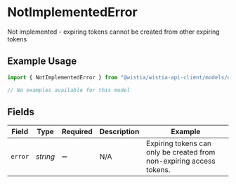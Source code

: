 # NotImplementedError

Not implemented - expiring tokens cannot be created from other expiring tokens

## Example Usage

```typescript
import { NotImplementedError } from "@wistia/wistia-api-client/models/errors";

// No examples available for this model
```

## Fields

| Field                                                                | Type                                                                 | Required                                                             | Description                                                          | Example                                                              |
| -------------------------------------------------------------------- | -------------------------------------------------------------------- | -------------------------------------------------------------------- | -------------------------------------------------------------------- | -------------------------------------------------------------------- |
| `error`                                                              | *string*                                                             | :heavy_minus_sign:                                                   | N/A                                                                  | Expiring tokens can only be created from non-expiring access tokens. |